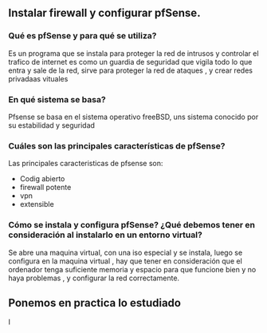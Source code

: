 

## Instalar firewall y configurar pfSense.  










### Qué es pfSense y para qué se utiliza? 
Es un programa que se instala para proteger la red de intrusos y controlar el trafico de  internet es como un guardia de seguridad que vigila todo lo que entra y sale de la red, sirve para proteger la red de ataques , y crear redes privadaas vituales  


### En qué sistema se basa? 
Pfsense se basa en el sistema operativo freeBSD, uns sistema conocido por su estabilidad y seguridad


### Cuáles son las principales características de pfSense? 
Las principales caracteristicas de pfsense son:
- Codig abierto
- firewall potente
- vpn
- extensible

### Cómo se instala y configura pfSense? ¿Qué debemos tener en consideración al instalarlo en un entorno virtual? 
Se abre una maquina virtual, con una iso especial y se instala, luego se configura en la maquina virtual , hay que tener en consideración que el ordenador tenga suficiente memoria y espacio para que funcione bien y no haya problemas , y configurar la red correctamente. 

## Ponemos en practica lo estudiado 
I


